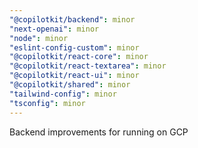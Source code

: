```yaml
---
"@copilotkit/backend": minor
"next-openai": minor
"node": minor
"eslint-config-custom": minor
"@copilotkit/react-core": minor
"@copilotkit/react-textarea": minor
"@copilotkit/react-ui": minor
"@copilotkit/shared": minor
"tailwind-config": minor
"tsconfig": minor
---
```


Backend improvements for running on GCP
